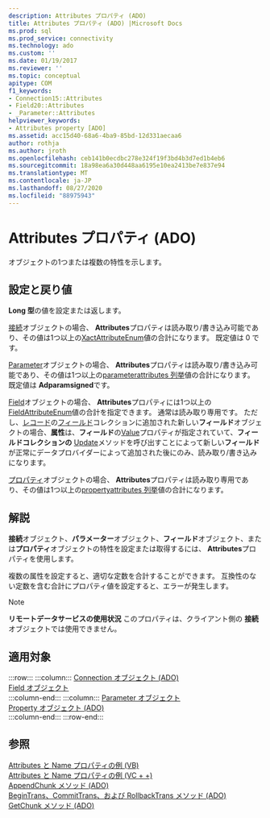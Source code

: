 ```yaml
---
description: Attributes プロパティ (ADO)
title: Attributes プロパティ (ADO) |Microsoft Docs
ms.prod: sql
ms.prod_service: connectivity
ms.technology: ado
ms.custom: ''
ms.date: 01/19/2017
ms.reviewer: ''
ms.topic: conceptual
apitype: COM
f1_keywords:
- Connection15::Attributes
- Field20::Attributes
- _Parameter::Attributes
helpviewer_keywords:
- Attributes property [ADO]
ms.assetid: acc15d40-68a6-4ba9-85bd-12d331aecaa6
author: rothja
ms.author: jroth
ms.openlocfilehash: ceb141b0ecdbc278e324f19f3bd4b3d7ed1b4eb6
ms.sourcegitcommit: 18a98ea6a30d448aa6195e10ea2413be7e837e94
ms.translationtype: MT
ms.contentlocale: ja-JP
ms.lasthandoff: 08/27/2020
ms.locfileid: "88975943"
---
```

# <a name="attributes-property-ado"></a>Attributes プロパティ (ADO)
オブジェクトの1つまたは複数の特性を示します。  
  
## <a name="settings-and-return-values"></a>設定と戻り値  
 **Long 型**の値を設定または返します。  
  
 [接続](./connection-object-ado.md)オブジェクトの場合、 **Attributes**プロパティは読み取り/書き込み可能であり、その値は1つ以上の[XactAttributeEnum](./xactattributeenum.md)値の合計になります。 既定値は 0 です。  
  
 [Parameter](./parameter-object.md)オブジェクトの場合、 **Attributes**プロパティは読み取り/書き込み可能であり、その値は1つ以上の[parameterattributes 列挙](./parameterattributesenum.md)値の合計になります。 既定値は **Adparamsigned**です。  
  
 [Field](./field-object.md)オブジェクトの場合、 **Attributes**プロパティには1つ以上の[FieldAttributeEnum](./fieldattributeenum.md)値の合計を指定できます。 通常は読み取り専用です。 ただし、[レコード](./record-object-ado.md)の[フィールド](./fields-collection-ado.md)コレクションに追加された新しい**フィールド**オブジェクトの場合、**属性**は、**フィールド**の[Value](./value-property-ado.md)プロパティが指定されていて、**フィールドコレクションの** [Update](./update-method.md)メソッドを呼び出すことによって新しい**フィールド**が正常にデータプロバイダーによって追加された後にのみ、読み取り/書き込みになります。  
  
 [プロパティ](./property-object-ado.md)オブジェクトの場合、 **Attributes**プロパティは読み取り専用であり、その値は1つ以上の[propertyattributes 列挙](./propertyattributesenum.md)値の合計になります。  
  
## <a name="remarks"></a>解説  
 **接続**オブジェクト、**パラメーター**オブジェクト、**フィールド**オブジェクト、または**プロパティ**オブジェクトの特性を設定または取得するには、 **Attributes**プロパティを使用します。  
  
 複数の属性を設定すると、適切な定数を合計することができます。 互換性のない定数を含む合計にプロパティ値を設定すると、エラーが発生します。  
  
> [!NOTE]
>  **リモートデータサービスの使用状況** このプロパティは、クライアント側の **接続** オブジェクトでは使用できません。  
  
## <a name="applies-to"></a>適用対象  

:::row:::
    :::column:::
        [Connection オブジェクト (ADO)](./connection-object-ado.md)  
        [Field オブジェクト](./field-object.md)  
    :::column-end:::
    :::column:::
        [Parameter オブジェクト](./parameter-object.md)  
        [Property オブジェクト (ADO)](./property-object-ado.md)  
    :::column-end:::
:::row-end:::

## <a name="see-also"></a>参照  
 [Attributes と Name プロパティの例 (VB)](./attributes-and-name-properties-example-vb.md)   
 [Attributes と Name プロパティの例 (VC + +)](./attributes-and-name-properties-example-vc.md)   
 [AppendChunk メソッド (ADO)](./appendchunk-method-ado.md)   
 [BeginTrans、CommitTrans、および RollbackTrans メソッド (ADO)](./begintrans-committrans-and-rollbacktrans-methods-ado.md)   
 [GetChunk メソッド (ADO)](./getchunk-method-ado.md)
